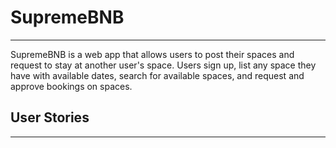 # SupremeBNB
_________________

SupremeBNB is a web app that allows users to post their spaces and request to stay at another user's space. 
Users sign up, list any space they have with available dates, search for available spaces, and request and approve bookings on spaces.

## User Stories
__________________
